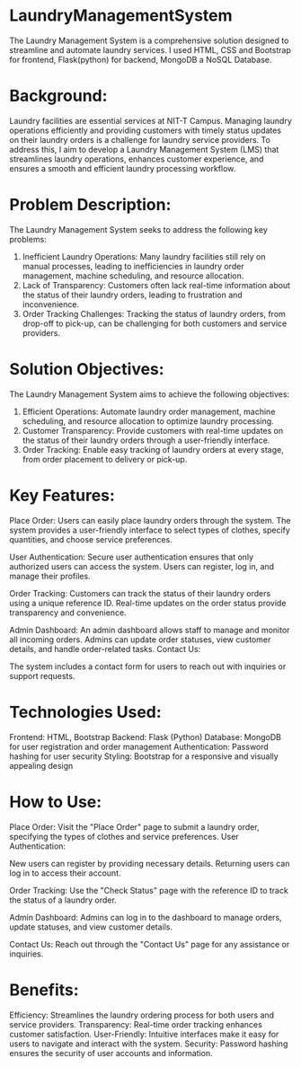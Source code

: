 # LaundryManagementSystem
The Laundry Management System is a comprehensive solution designed to streamline and automate laundry services. I used HTML, CSS and Bootstrap for frontend, Flask(python) for backend, MongoDB a NoSQL Database.

# Background:
Laundry facilities are essential services at NIT-T Campus. Managing laundry operations efficiently and providing customers with timely status updates on their laundry orders is a challenge for laundry service providers. To address this, I aim to develop a Laundry Management System (LMS) that streamlines laundry operations, enhances customer experience, and ensures a smooth and efficient laundry processing workflow.

# Problem Description:
The Laundry Management System seeks to address the following key problems:
1. Inefficient Laundry Operations: Many laundry facilities still rely on manual processes, leading to inefficiencies in laundry order management, machine scheduling, and resource allocation.
2. Lack of Transparency: Customers often lack real-time information about the status of their laundry orders, leading to frustration and inconvenience.
3. Order Tracking Challenges: Tracking the status of laundry orders, from drop-off to pick-up, can be challenging for both customers and service providers.

# Solution Objectives:
The Laundry Management System aims to achieve the following objectives:
1. Efficient Operations: Automate laundry order management, machine scheduling, and resource allocation to optimize laundry processing.
2. Customer Transparency: Provide customers with real-time updates on the status of their laundry orders through a user-friendly interface.
3. Order Tracking: Enable easy tracking of laundry orders at every stage, from order placement to delivery or pick-up.

# Key Features:

Place Order:
Users can easily place laundry orders through the system.
The system provides a user-friendly interface to select types of clothes, specify quantities, and choose service preferences.

User Authentication:
Secure user authentication ensures that only authorized users can access the system.
Users can register, log in, and manage their profiles.

Order Tracking:
Customers can track the status of their laundry orders using a unique reference ID.
Real-time updates on the order status provide transparency and convenience.

Admin Dashboard:
An admin dashboard allows staff to manage and monitor all incoming orders.
Admins can update order statuses, view customer details, and handle order-related tasks.
Contact Us:

The system includes a contact form for users to reach out with inquiries or support requests.

# Technologies Used:

Frontend: HTML, Bootstrap
Backend: Flask (Python)
Database: MongoDB for user registration and order management
Authentication: Password hashing for user security
Styling: Bootstrap for a responsive and visually appealing design

# How to Use:

Place Order:
Visit the "Place Order" page to submit a laundry order, specifying the types of clothes and service preferences.
User Authentication:

New users can register by providing necessary details.
Returning users can log in to access their account.

Order Tracking:
Use the "Check Status" page with the reference ID to track the status of a laundry order.

Admin Dashboard:
Admins can log in to the dashboard to manage orders, update statuses, and view customer details.

Contact Us:
Reach out through the "Contact Us" page for any assistance or inquiries.

# Benefits:
Efficiency: Streamlines the laundry ordering process for both users and service providers.
Transparency: Real-time order tracking enhances customer satisfaction.
User-Friendly: Intuitive interfaces make it easy for users to navigate and interact with the system.
Security: Password hashing ensures the security of user accounts and information.
